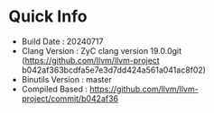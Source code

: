 # Quick Info
* Build Date : 20240717
* Clang Version : ZyC clang version 19.0.0git (https://github.com/llvm/llvm-project b042af363bcdfa5e7e3d7dd424a561a041ac8f02)
* Binutils Version : master
* Compiled Based : https://github.com/llvm/llvm-project/commit/b042af36

